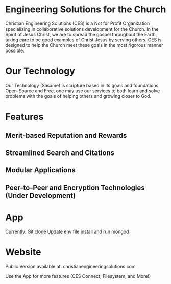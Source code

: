 # Engineering Solutions for the Church

Christian Engineering Solutions (CES) is a Not for Profit Organization specializing in collaborative solutions development for the Church. In the Spirit of Jesus Christ, we are to spread the gospel throughout the Earth, taking care to be good examples of Christ Jesus by serving others. CES is designed to help the Church meet these goals in the most rigorous manner possible.

# Our Technology

Our Technology (Sasame) is scripture based in its goals and foundations. Open-Source and Free, one may use our services to both learn and solve problems with the goals of helping others and growing closer to God.

# Features

## Merit-based Reputation and Rewards
## Streamlined Search and Citations
## Modular Applications
## Peer-to-Peer and Encryption Technologies (Under Development)

# App

Currently:
Git clone
Update env file
install and run mongod

# Website

Public Version available at:
christianengineeringsolutions.com

Use the App for more features
(CES Connect, Filesystem, and More!)
